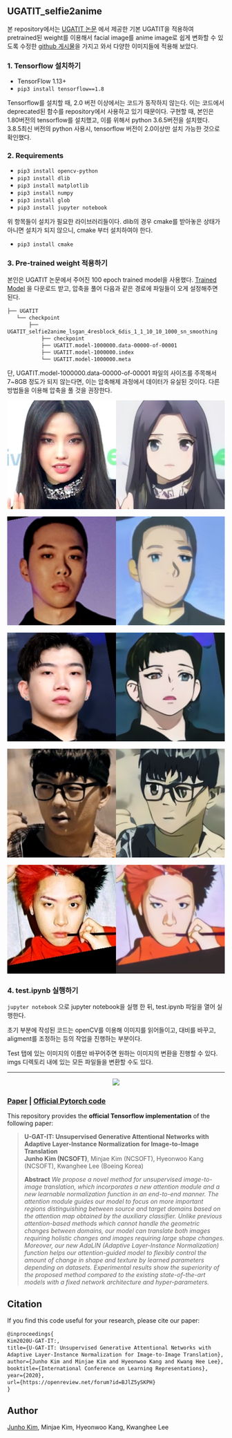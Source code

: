 ## UGATIT_selfie2anime

본 repository에서는 [UGATIT 논문](https://github.com/taki0112/UGATIT) 에서 제공한 기본 UGATIT을 적용하여 pretrained된 weight를 이용해서 facial image를 anime image로 쉽게 변화할 수 있도록 수정한 [github 게시물](https://github.com/kairess/ugatit)을 가지고 와서 다양한 이미지들에 적용해 보았다.


### 1. Tensorflow 설치하기
- TensorFlow 1.13+
- ```pip3 install tensorflow==1.8```

Tensorflow를 설치할 때, 2.0 버전 이상에서는 코드가 동작하지 않는다.
이는 코드에서 deprecated된 함수를 repository에서 사용하고 있기 때문이다.
구현할 때, 본인은 1.80버전의 tensorflow를 설치했고, 이를 위해서 python 3.6.5버전을 설치했다.
3.8.5최신 버전의 python 사용시, tensorflow 버전이 2.0이상만 설치 가능한 것으로 확인했다.

### 2. Requirements
- ```pip3 install opencv-python```
- ```pip3 install dlib```
- ```pip3 install matplotlib```
- ```pip3 install numpy```
- ```pip3 install glob```
- ```pip3 install jupyter notebook```

위 항목들이 설치가 필요한 라이브러리들이다.
dlib의 경우 cmake를 받아놓은 상태가 아니면 설치가 되지 않으니, cmake 부터 설치하여야 한다.

- ```pip3 install cmake```

### 3. Pre-trained weight 적용하기

본인은 UGATIT 논문에서 주어진 100 epoch trained model을 사용했다. [Trained Model](https://drive.google.com/file/d/19xQK2onIy-3S5W5K-XIh85pAg_RNvBVf/view) 을 다운로드 받고, 압축을 풀어 다음과 같은 경로에 파일들이 오게 설정해주면 된다.

```
├── UGATIT
   └── checkpoint
       ├── UGATIT_selfie2anime_lsgan_4resblock_6dis_1_1_10_10_1000_sn_smoothing
           ├── checkpoint
           ├── UGATIT.model-1000000.data-00000-of-00001
           ├── UGATIT.model-1000000.index
           └── UGATIT.model-1000000.meta
```

단, UGATIT.model-1000000.data-00000-of-00001 파일의 사이즈를 주목해서 7~8GB 정도가 되지 않는다면, 이는 압축해제 과정에서 데이터가 유실된 것이다. 다른 방법들을 이용해 압축을 풀 것을 권장한다.

![](result/soyeon.jpg)

![](result/bewhy.jpg)

![](result/changmo.jpg)

![](result/layone.jpg)

![](result/nafla.jpg)

### 4. test.ipynb 실행하기
```jupyter notebook``` 으로 jupyter notebook을 실행 한 뒤, test.ipynb 파일을 열어 실행한다.

초기 부분에 작성된 코드는 openCV를 이용해 이미지를 읽어들이고, 대비를 바꾸고, aligment를 조정하는 등의 작업을 진행하는 부분이다.

Test 탭에 있는 이미지의 이름만 바꾸어주면 원하는 이미지의 변환을 진행할 수 있다. imgs 디렉토리 내에 있는 모든 파일들을 변환할 수도 있다.

---
<div align="center">
  <img src="./assets/teaser.png">
</div>

### [Paper](https://arxiv.org/abs/1907.10830) | [Official Pytorch code](https://github.com/znxlwm/UGATIT-pytorch)
This repository provides the **official Tensorflow implementation** of the following paper:

> **U-GAT-IT: Unsupervised Generative Attentional Networks with Adaptive Layer-Instance Normalization for Image-to-Image Translation**<br>
> **Junho Kim (NCSOFT)**, Minjae Kim (NCSOFT), Hyeonwoo Kang (NCSOFT), Kwanghee Lee (Boeing Korea)
>
> **Abstract** *We propose a novel method for unsupervised image-to-image translation, which incorporates a new attention module and a new learnable normalization function in an end-to-end manner. The attention module guides our model to focus on more important regions distinguishing between source and target domains based on the attention map obtained by the auxiliary classifier. Unlike previous attention-based methods which cannot handle the geometric changes between domains, our model can translate both images requiring holistic changes and images requiring large shape changes. Moreover, our new AdaLIN (Adaptive Layer-Instance Normalization) function helps our attention-guided model to flexibly control the amount of change in shape and texture by learned parameters depending on datasets. Experimental results show the superiority of the proposed method compared to the existing state-of-the-art models with a fixed network architecture and hyper-parameters.*


## Citation
If you find this code useful for your research, please cite our paper:

```
@inproceedings{
Kim2020U-GAT-IT:,
title={U-GAT-IT: Unsupervised Generative Attentional Networks with Adaptive Layer-Instance Normalization for Image-to-Image Translation},
author={Junho Kim and Minjae Kim and Hyeonwoo Kang and Kwang Hee Lee},
booktitle={International Conference on Learning Representations},
year={2020},
url={https://openreview.net/forum?id=BJlZ5ySKPH}
}
```

## Author
[Junho Kim](http://bit.ly/jhkim_ai), Minjae Kim, Hyeonwoo Kang, Kwanghee Lee
